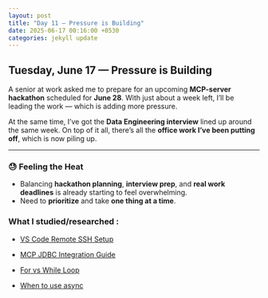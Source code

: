 ```yaml
---
layout: post
title: "Day 11 – Pressure is Building"
date: 2025-06-17 00:16:00 +0530
categories: jekyll update
---
```

## Tuesday, June 17 — Pressure is Building

A senior at work asked me to prepare for an upcoming **MCP-server hackathon** scheduled for **June 28**. With just about a week left, I’ll be leading the work — which is adding more pressure.

At the same time, I’ve got the **Data Engineering interview** lined up around the same week. On top of it all, there’s all the **office work I’ve been putting off**, which is now piling up.

---

### 😓 Feeling the Heat

- Balancing **hackathon planning**, **interview prep**, and **real work deadlines** is already starting to feel overwhelming.
- Need to **prioritize** and take **one thing at a time**.

### What I studied/researched :

- [VS Code Remote SSH Setup](https://chatgpt.com/share/6856ac7d-4a60-800e-ae8a-b18d236c4e6b)
- [MCP JDBC Integration Guide](https://chatgpt.com/share/6856ac94-7cd8-800e-b7f2-98ddb3a4332e)

- [For vs While Loop](https://chatgpt.com/share/6856ae72-73f8-800e-8319-33c9272f9317)
- [When to use async](https://chatgpt.com/share/6856ae9d-26bc-800e-a780-bb384a28238e)